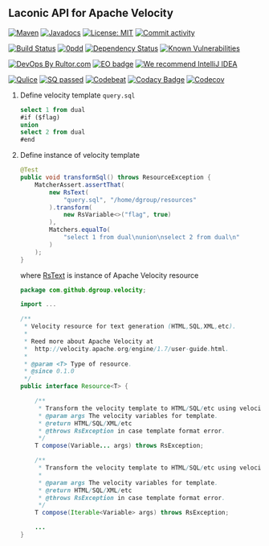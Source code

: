 ## Laconic API for Apache Velocity
[![Maven](https://img.shields.io/maven-central/v/com.github.dgroup/velocity.svg)](https://mvnrepository.com/artifact/com.github.dgroup/velocity)
[![Javadocs](http://www.javadoc.io/badge/com.github.dgroup/velocity.svg)](http://www.javadoc.io/doc/com.github.dgroup/velocity)
[![License: MIT](https://img.shields.io/github/license/mashape/apistatus.svg)](./license.txt) 
[![Commit activity](https://img.shields.io/github/commit-activity/y/dgroup/velocity.svg?style=flat-square)](https://github.com/dgroup/velocity/graphs/commit-activity)

[![Build Status](https://travis-ci.org/dgroup/velocity.svg?branch=master&style=for-the-badge)](https://travis-ci.org/dgroup/velocity)
[![0pdd](http://www.0pdd.com/svg?name=dgroup/velocity)](http://www.0pdd.com/p?name=dgroup/velocity)
[![Dependency Status](https://requires.io/github/dgroup/velocity/requirements.svg?branch=master)](https://requires.io/github/dgroup/velocity/requirements/?branch=master)
[![Known Vulnerabilities](https://snyk.io/test/github/dgroup/velocity/badge.svg)](https://snyk.io/org/dgroup/project/58b731a9-6b07-4ccf-9044-ad305ad243e6/?tab=dependencies&vulns=vulnerable)

[![DevOps By Rultor.com](http://www.rultor.com/b/dgroup/velocity)](http://www.rultor.com/p/dgroup/velocity)
[![EO badge](http://www.elegantobjects.org/badge.svg)](http://www.elegantobjects.org/#principles)
[![We recommend IntelliJ IDEA](http://www.elegantobjects.org/intellij-idea.svg)](https://www.jetbrains.com/idea/)

[![Qulice](https://img.shields.io/badge/qulice-passed-blue.svg)](http://www.qulice.com/)
[![SQ passed](https://sonarcloud.io/api/project_badges/measure?project=com.github.dgroup%3Avelocity&metric=alert_status)](https://sonarcloud.io/dashboard/index/com.github.dgroup.velocity:velocity)
[![Codebeat](https://codebeat.co/badges/f61cb4a4-660f-4149-bbc6-8b66fec90941)](https://codebeat.co/projects/github-com-dgroup-velocity-master)
[![Codacy Badge](https://api.codacy.com/project/badge/Grade/a44d11a620da4ff0a6ff294ff9045aa3)](https://www.codacy.com/app/dgroup/velocity?utm_source=github.com&amp;utm_medium=referral&amp;utm_content=dgroup/velocity&amp;utm_campaign=Badge_Grade)
[![Codecov](https://codecov.io/gh/dgroup/velocity/branch/master/graph/badge.svg?token=Pqdeao3teI)](https://codecov.io/gh/dgroup/velocity)

1. Define velocity template `query.sql`
    ```sql
    select 1 from dual
    #if ($flag)
    union
    select 2 from dual
    #end
    ```
2. Define instance of velocity template
    ```java
    @Test
    public void transformSql() throws ResourceException {
        MatcherAssert.assertThat(
            new RsText(
                "query.sql", "/home/dgroup/resources"
            ).transform(
                new RsVariable<>("flag", true)
            ),
            Matchers.equalTo(
                "select 1 from dual\nunion\nselect 2 from dual\n"
            )
        );
    }
    ```
    where [RsText](/src/main/java/com/github/dgroup/velocity/rs/RsText.java) is instance of Apache Velocity resource
    ```java
    package com.github.dgroup.velocity;

    import ...

    /**
     * Velocity resource for text generation (HTML,SQL,XML,etc).
     *
     * Reed more about Apache Velocity at
     *  http://velocity.apache.org/engine/1.7/user-guide.html.
     *
     * @param <T> Type of resource.
     * @since 0.1.0
     */
    public interface Resource<T> {

        /**
         * Transform the velocity template to HTML/SQL/etc using velocity variables.
         * @param args The velocity variables for template.
         * @return HTML/SQL/XML/etc
         * @throws RsException in case template format error.
         */
        T compose(Variable... args) throws RsException;

        /**
         * Transform the velocity template to HTML/SQL/etc using velocity variables.
         *
         * @param args The velocity variables for template.
         * @return HTML/SQL/XML/etc
         * @throws RsException in case template format error.
         */
        T compose(Iterable<Variable> args) throws RsException;

        ...
    }

    ```